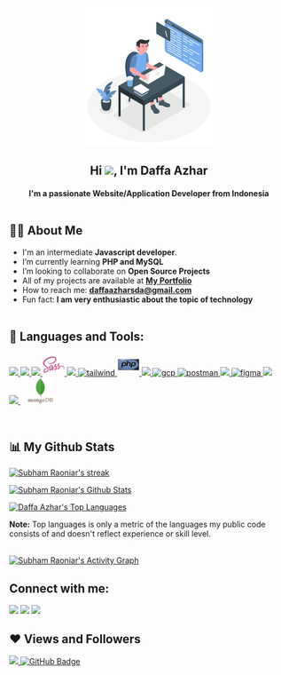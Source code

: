 <p align="center"><img style="width: 250px; height: auto;" src="https://raw.githubusercontent.com/daffaazhar/daffaazhar/master/animation.svg"></p>

<h2 align="center">Hi <img src="https://raw.githubusercontent.com/MartinHeinz/MartinHeinz/master/wave.gif" width="30px">, I'm Daffa Azhar</h2>
<h4 style="margin-bottom: 0;" align="center">I'm a passionate Website/Application Developer from Indonesia</h4>
<br>

## 🙋‍♂️ About Me
- I'm an intermediate **Javascript developer**.
- I’m currently learning **PHP and MySQL**
- I’m looking to collaborate on **Open Source Projects**
- All of my projects are available at **[My Portfolio](https://github.com/daffaazhar)**
- How to reach me: **daffaazharsda@gmail.com**
- Fun fact: **I am very enthusiastic about the topic of technology**
  <br/>
  <br/>

## 🚀 Languages and Tools:
<p align="left">  
    <a href="https://developer.mozilla.org/en-US/docs/Web/JavaScript" target="_blank"> <img src="https://img.icons8.com/color/48/000000/javascript.png"/> </a> 
    <a href="https://www.w3.org/html/" target="_blank"> <img src="https://img.icons8.com/color/48/000000/html-5.png"/> </a> 
    <a href="https://www.w3schools.com/css/" target="_blank"> <img src="https://img.icons8.com/color/48/000000/css3.png"/> </a>
  <a href="https://sass-lang.com" target="_blank" rel="noreferrer"> <img src="https://raw.githubusercontent.com/devicons/devicon/master/icons/sass/sass-original.svg" alt="sass" width="40" height="40"/> </a>
    <a href="https://getbootstrap.com" target="_blank"> <img src="https://img.icons8.com/color/48/000000/bootstrap.png"/> </a>
  <a href="https://tailwindcss.com/" target="_blank" rel="noreferrer"> <img src="https://www.vectorlogo.zone/logos/tailwindcss/tailwindcss-icon.svg" alt="tailwind" width="40" height="40"/> </a>
  <a href="https://www.php.net" target="_blank" rel="noreferrer"> <img src="https://raw.githubusercontent.com/devicons/devicon/master/icons/php/php-original.svg" alt="php" width="40" height="40"/> </a>
    <a href="https://firebase.google.com/" target="_blank"> <img src="https://img.icons8.com/color/48/000000/firebase.png"/> </a>
  <a href="https://cloud.google.com" target="_blank" rel="noreferrer"> <img src="https://www.vectorlogo.zone/logos/google_cloud/google_cloud-icon.svg" alt="gcp" width="40" height="40"/> </a>
    <a href="https://postman.com" target="_blank"> <img src="https://www.vectorlogo.zone/logos/getpostman/getpostman-icon.svg" alt="postman" width="45" height="45"/> </a>   
    <a href="https://git-scm.com/" target="_blank"> <img src="https://img.icons8.com/color/48/000000/git.png"/> </a>
  <a href="https://www.figma.com/" target="_blank" rel="noreferrer"> <img src="https://www.vectorlogo.zone/logos/figma/figma-icon.svg" alt="figma" width="40" height="40"/> </a>
  <a style="padding-right:12px;" href="https://nodejs.org" target="_blank"> <img src="https://img.icons8.com/color/48/000000/nodejs.png"/> </a> 
    <a style="padding-right:12px;" href="https://www.mysql.com/" target="_blank"> <img src="https://img.icons8.com/fluent/50/000000/mysql-logo.png"/> </a>
    <a href="https://www.mongodb.com/" target="_blank"> <img src="https://raw.githubusercontent.com/devicons/devicon/master/icons/mongodb/mongodb-original-wordmark.svg" alt="mongodb" width="48" height="48"/> </a> 
</p>
<br/>

## 📊 My Github Stats

<p>
    <a href="#">
        <img title="🔥 Get streak stats for your profile at git.io/streak-stats" alt="Subham Raoniar's streak" src="https://github-readme-streak-stats.herokuapp.com/?user=daffaazhar&theme=black-ice&hide_border=true&stroke=0000&background=060A0CD0"/>
    </a>
</p>
<p>
    <a href="https://github.com/daffaazhar/github-readme-stats"><img alt="Subham Raoniar's Github Stats" src="https://github-readme-stats.vercel.app/api?username=daffaazhar&show_icons=true&count_private=true&theme=react&hide_border=true&bg_color=0D1117" /></a>
</p>
<p>
  <a href="https://github.com/daffaazhar/github-readme-stats"><img alt="Daffa Azhar's Top Languages" src="https://github-readme-stats.vercel.app/api/top-langs/?username=daffaazhar&langs_count=8&count_private=true&layout=compact&theme=react&hide_border=true&bg_color=0D1117" /></a>
</p>
  <b>Note:</b> Top languages is only a metric of the languages my public code consists of and doesn't reflect experience or skill level.
<br/>
<br/>

<a href="https://github.com/daffaazhar/github-readme-activity-graph"><img alt="Subham Raoniar's Activity Graph" src="https://activity-graph.herokuapp.com/graph?username=daffaazhar&bg_color=0D1117&color=5BCDEC&line=5BCDEC&point=FFFFFF&hide_border=true" /></a>

## Connect with me:

<p align="left">
<a href = "https://www.linkedin.com/in/subham-raoniar/"><img src="https://img.icons8.com/fluent/48/000000/linkedin.png"/></a>
<a href = "https://twitter.com/daffaazharr"><img src="https://img.icons8.com/fluent/48/000000/twitter.png"/></a>
<a href = "https://www.instagram.com/daffa_dapu/"><img src="https://img.icons8.com/fluent/48/000000/instagram-new.png"/></a>
</p>

## ❤ Views and Followers

<a href="#">
    <img src="https://komarev.com/ghpvc/?username=daffaazhar">
</a>
<a href="https://github.com/daffaazhar?tab=followers"><img src="https://img.shields.io/github/followers/daffaazhar?label=Followers&style=social" alt="GitHub Badge"></a>
